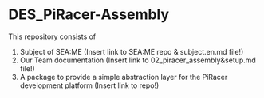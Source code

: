 # DES_PiRacer-Assembly
This repository consists of 
1. Subject of SEA:ME 
    (Insert link to SEA:ME repo & subject.en.md file!)
2. Our Team documentation 
    (Insert link to 02_piracer_assembly&setup.md file!)
3. A package to provide a simple abstraction layer for the PiRacer development platform 
    (Insert link to repo!)
